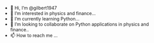 - 👋 Hi, I’m @gilbert1947
- 👀 I’m interested in physics and finance...
- 🌱 I’m currently learning Python...
- 💞️ I’m looking to collaborate on Python applications in physics and finance..
- 📫 How to reach me ...

<!---
gilbert1947/gilbert1947 is a ✨ special ✨ repository because its `README.md` (this file) appears on your GitHub profile.
You can click the Preview link to take a look at your changes.
--->
